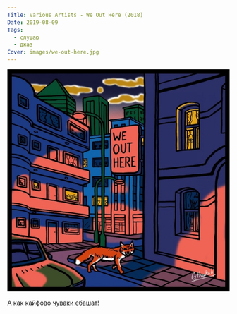 ```yaml
---
Title: Various Artists - We Out Here (2018)
Date: 2019-08-09
Tags:
  - слушаю
  - джаз
Cover: images/we-out-here.jpg
---
```


![We Out Here](images/we-out-here.jpg)

А как кайфово [чуваки ебашат](https://www.discogs.com/Various-We-Out-Here/master/1312469)!
